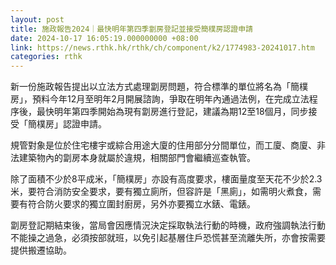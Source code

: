 ```yaml
---
layout: post
title: 施政報告2024｜最快明年第四季劏房登記並接受簡樸房認證申請
date: 2024-10-17 16:05:19.000000000 +08:00
link: https://news.rthk.hk/rthk/ch/component/k2/1774983-20241017.htm
categories: rthk
---
```


新一份施政報告提出以立法方式處理劏房問題，符合標準的單位將名為「簡樸房」，預料今年12月至明年2月開展諮詢，爭取在明年內通過法例，在完成立法程序後，最快明年第四季開始為現有劏房進行登記，建議為期12至18個月，同步接受「簡樸房」認證申請。

規管對象是位於住宅樓宇或綜合用途大廈的住用部分分間單位，而工廈、商廈、非法建築物內的劏房本身就屬於違規，相關部門會繼續巡查執管。

除了面積不少於8平成米，「簡樸房」亦設有高度要求，樓面量度至天花不少於2.3米，要符合消防安全要求，要有獨立廁所，但容許是「黑廁」，如需明火煮食，需要有符合防火要求的獨立圍封廚房，另外亦要獨立水錶、電錶。

劏房登記期結束後，當局會因應情況決定採取執法行動的時機，政府強調執法行動不能操之過急，必須按部就班，以免引起基層住戶恐慌甚至流離失所，亦會按需要提供搬遷協助。
